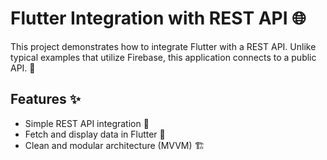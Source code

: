 # Flutter Integration with REST API 🌐

This project demonstrates how to integrate Flutter with a REST API. Unlike typical examples that utilize Firebase, this application connects to a public API. 🚀

## Features ✨

- Simple REST API integration 🔗
- Fetch and display data in Flutter 📲
- Clean and modular architecture (MVVM) 🏗️
